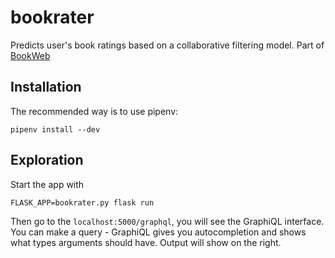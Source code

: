 # bookrater
Predicts user's book ratings based on a collaborative filtering model.
Part of [BookWeb](https://github.com/danieln96/BookWeb_SIAG)

## Installation
The recommended way is to use pipenv:
```
pipenv install --dev
```

## Exploration
Start the app with
```
FLASK_APP=bookrater.py flask run
```
Then go to the `localhost:5000/graphql`, you will see the GraphiQL interface.
You can make a query - GraphiQL gives you autocompletion and shows what types arguments should have.
Output will show on the right.
